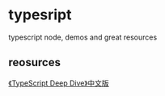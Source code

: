# typesript
typescript node, demos and great resources

## reosurces

[《TypeScript Deep Dive》中文版](https://jkchao.github.io/typescript-book-chinese/)

